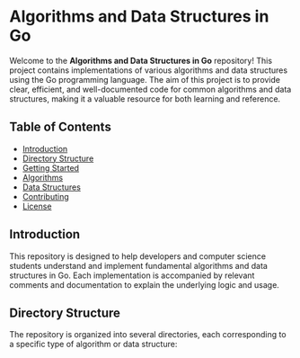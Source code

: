 # Algorithms and Data Structures in Go

Welcome to the **Algorithms and Data Structures in Go** repository! This project contains implementations of various algorithms and data structures using the Go programming language. The aim of this project is to provide clear, efficient, and well-documented code for common algorithms and data structures, making it a valuable resource for both learning and reference.

## Table of Contents

- [Introduction](#introduction)
- [Directory Structure](#directory-structure)
- [Getting Started](#getting-started)
- [Algorithms](#algorithms)
- [Data Structures](#data-structures)
- [Contributing](#contributing)
- [License](#license)

## Introduction

This repository is designed to help developers and computer science students understand and implement fundamental algorithms and data structures in Go. Each implementation is accompanied by relevant comments and documentation to explain the underlying logic and usage.

## Directory Structure

The repository is organized into several directories, each corresponding to a specific type of algorithm or data structure:

